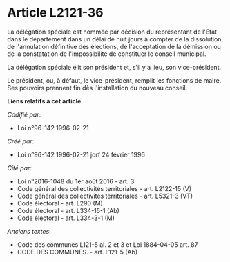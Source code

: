 # Article L2121-36

La délégation spéciale est nommée par décision du représentant de l'Etat dans le département dans un délai de huit jours à
compter de la dissolution, de l'annulation définitive des élections, de l'acceptation de la démission ou de la constatation
de l'impossibilité de constituer le conseil municipal.

La délégation spéciale élit son président et, s'il y a lieu, son vice-président.

Le président, ou, à défaut, le vice-président, remplit les fonctions de maire. Ses pouvoirs prennent fin dès l'installation
du nouveau conseil.

**Liens relatifs à cet article**

_Codifié par_:

  - Loi n°96-142 1996-02-21

_Créé par_:

  - Loi n°96-142 1996-02-21 jorf 24 février 1996

_Cité par_:

  - Loi n°2016-1048 du 1er août 2016 - art. 3
  - Code général des collectivités territoriales - art. L2122-15 (V)
  - Code général des collectivités territoriales - art. L5321-3 (VT)
  - Code électoral - art. L290 (M)
  - Code électoral - art. L334-15-1 (Ab)
  - Code électoral - art. L334-3-1 (M)

_Anciens textes_:

  - Code des communes L121-5 al. 2 et 3 et Loi 1884-04-05 art. 87
  - CODE DES COMMUNES. - art. L121-5 (Ab)

